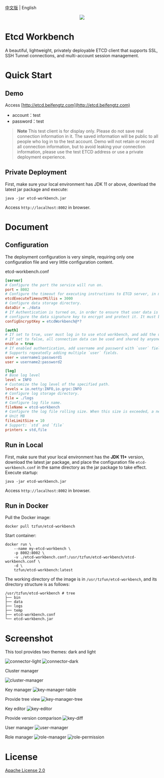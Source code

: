 [中文版](./README_ZH.md) | English

<div align=center>
<img src=web/src/design/logo.png/>
</div>

# Etcd Workbench

A beautiful, lightweight, privately deployable ETCD client that supports SSL, SSH Tunnel connections, and multi-account session management.

# Quick Start

## Demo

Access [http://etcd.beifengtz.com](http://etcd.beifengtz.com)

* account：test
* password：test

> **Note** This test client is for display only. Please do not save real connection information in it. The saved information will be public to all people who log in to the test account.
> Demo will not retain or record all connection information, but to avoid leaking your connection information, please use the test ETCD address or use a private deployment experience.

## Private Deployment

First, make sure your local environment has JDK 11 or above, download the latest jar package and execute:

```shell
java -jar etcd-workbench.jar
```

Access `http://localhost:8002` in browser.

# Document

## Configuration

The deployment configuration is very simple, requiring only one configuration file and very little configuration content.

etcd-workbench.conf
```ini
[server]
# Configure the port the service will run on.
port = 8002
# Configure the timeout for executing instructions to ETCD server, in milliseconds.
etcdExecuteTimeoutMillis = 3000
# Configure data storage directory.
dataDir = ./data
# If Authentication is turned on, in order to ensure that user data is not easily cracked,
# configure the data signature key to encrypt and protect it. It must be 16 characters.
configEncryptKey = etcdWorkbench@*?

[auth]
# If set to true, user must log in to use etcd workbench, and add the user field to configure the user.
# If set to false, all connection data can be used and shared by anyone!!!
enable = true
# If enabled authentication, add username and password with `user` field.
# Supports repeatedly adding multiple `user` fields.
user = username1:password1
user = username2:password2

[log]
# Base log level
level = INFO
# Customize the log level of the specified path.
levels = io.netty:INFO,io.grpc:INFO
# Configure log storage directory.
file = ./logs
# Configure log file name.
fileName = etcd-workbench
# Configure the log file rolling size. When this size is exceeded, a new file will be created to store the log.
# Unit MB
fileLimitSize = 10
# Support: `std` and `file`
printers = std,file
```

## Run in Local

First, make sure that your local environment has the **JDK 11+** version, download the latest jar package, and place the configuration file `etcd-workbench.conf` in the same directory as the jar package to take effect. Execute startup:

```shell
java -jar etcd-workbench.jar
```

Access `http://localhost:8002` in browser.

## Run in Docker

Pull the Docker image:

```shell
docker pull tzfun/etcd-workbench
```

Start container:

```shell
docker run \
    --name my-etcd-workbench \
    -p 8002:8002 \
    -v ./etcd-workbench.conf:/usr/tzfun/etcd-workbench/etcd-workbench.conf \
    -d \
    tzfun/etcd-workbench:latest
```

The working directory of the image is in `/usr/tzfun/etcd-workbench`, and its directory structure is as follows:

```
/usr/tzfun/etcd-workbench # tree
├── bin
├── data
├── logs
├── temp
├── etcd-workbench.conf
└── etcd-workbench.jar
```

# Screenshot

This tool provides two themes: dark and light

![connector-light](screenshot/connector-light.jpg)
![connector-dark](screenshot/connector.jpg)

Cluster manager

![cluster-manager](screenshot/cluster-manager.jpg)

Key manager
![key-manager-table](screenshot/key-manager-table.jpg)

Provide tree view
![key-manager-tree](screenshot/key-manager-tree.jpg)

Key editor
![key-editor](screenshot/key-editor.jpg)

Provide version comparison
![key-diff](screenshot/key-diff.jpg)

User manager
![user-manager](screenshot/user-manager.jpg)

Role manager
![role-manager](screenshot/role-manager.jpg)
![role-permission](screenshot/role-permission.jpg)

# License

[Apache License 2.0](LICENSE)